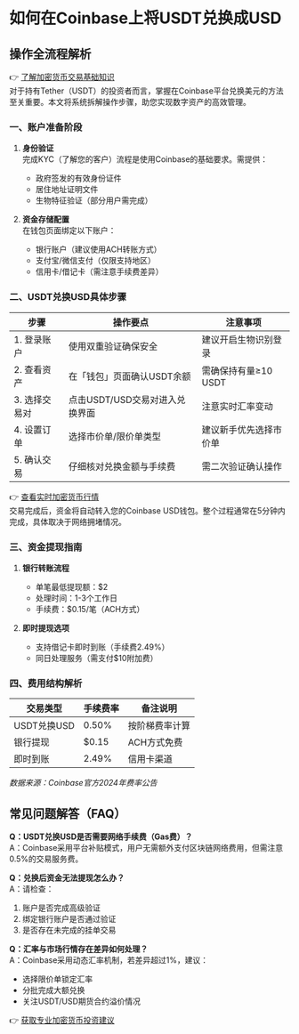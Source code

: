 # 如何在Coinbase上将USDT兑换成USD

## 操作全流程解析

👉 [了解加密货币交易基础知识](https://bit.ly/okx_welcome)  
对于持有Tether（USDT）的投资者而言，掌握在Coinbase平台兑换美元的方法至关重要。本文将系统拆解操作步骤，助您实现数字资产的高效管理。

### 一、账户准备阶段
1. **身份验证**  
   完成KYC（了解您的客户）流程是使用Coinbase的基础要求。需提供：
   - 政府签发的有效身份证件
   - 居住地址证明文件
   - 生物特征验证（部分用户需完成）

2. **资金存储配置**  
   在钱包页面绑定以下账户：
   - 银行账户（建议使用ACH转账方式）
   - 支付宝/微信支付（仅限支持地区）
   - 信用卡/借记卡（需注意手续费差异）

### 二、USDT兑换USD具体步骤

| 步骤 | 操作要点 | 注意事项 |
|------|----------|----------|
| 1. 登录账户 | 使用双重验证确保安全 | 建议开启生物识别登录 |
| 2. 查看资产 | 在「钱包」页面确认USDT余额 | 需确保持有量≥10 USDT |
| 3. 选择交易对 | 点击USDT/USD交易对进入兑换界面 | 注意实时汇率变动 |
| 4. 设置订单 | 选择市价单/限价单类型 | 建议新手优先选择市价单 |
| 5. 确认交易 | 仔细核对兑换金额与手续费 | 需二次验证确认操作 |

👉 [查看实时加密货币行情](https://bit.ly/okx_welcome)  
交易完成后，资金将自动转入您的Coinbase USD钱包。整个过程通常在5分钟内完成，具体取决于网络拥堵情况。

### 三、资金提现指南
1. **银行转账流程**  
   - 单笔最低提现额：$2
   - 处理时间：1-3个工作日
   - 手续费：$0.15/笔（ACH方式）

2. **即时提现选项**  
   - 支持借记卡即时到账（手续费2.49%）
   - 同日处理服务（需支付$10附加费）

### 四、费用结构解析

| 交易类型 | 手续费率 | 备注说明 |
|----------|----------|----------|
| USDT兑换USD | 0.50% | 按阶梯费率计算 |
| 银行提现 | $0.15 | ACH方式免费 |
| 即时到账 | 2.49% | 信用卡渠道 |

*数据来源：Coinbase官方2024年费率公告*

## 常见问题解答（FAQ）

**Q：USDT兑换USD是否需要网络手续费（Gas费）？**  
A：Coinbase采用平台补贴模式，用户无需额外支付区块链网络费用，但需注意0.5%的交易服务费。

**Q：兑换后资金无法提现怎么办？**  
A：请检查：
1. 账户是否完成高级验证
2. 绑定银行账户是否通过验证
3. 是否存在未完成的挂单交易

**Q：汇率与市场行情存在差异如何处理？**  
A：Coinbase采用动态汇率机制，若差异超过1%，建议：
- 选择限价单锁定汇率
- 分批完成大额兑换
- 关注USDT/USD期货合约溢价情况

👉 [获取专业加密货币投资建议](https://bit.ly/okx_welcome)  
